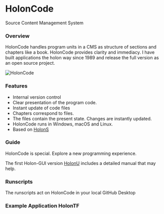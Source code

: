 # HolonCode

Source Content Management System

### Overview
HolonCode handles program units in a CMS as structure of sections and chapters like a book. HolonCode provides clarity and immediacy. I have built applications the holon way since 1989 and release the full version as an open source project.  

![HolonCode](https://www.holonforth.com/images/holoncode2.png)


### Features

* Internal version control
* Clear presentation of the program code.
* Instant update of code files
* Chapters correspond to files. 
* The files contain the present state. Changes are instantly updated.
* HolonCode runs in Windows, macOS and Linux.
* Based on [HolonS](https://www.holonforth.com/holons.html)


### Guide
HolonCode is special. Explore a new programming experience.

The first Holon-GUI version [HolonU](https://www.holonforth.com/holonu.html) includes a detailed manual that may help. 

### Runscripts
The runscripts act on HolonCode in your local GitHub Desktop

### Example Application HolonTF


